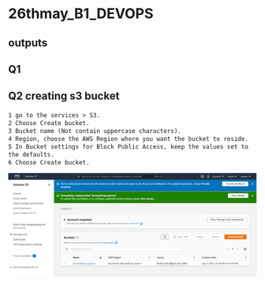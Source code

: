 # 26thmay_B1_DEVOPS

## outputs

## Q1

## Q2 creating s3 bucket
```
1 go to the services > S3.
2 Choose Create bucket.
3 Bucket name (Not contain uppercase characters).
4 Region, choose the AWS Region where you want the bucket to reside.
5 In Bucket settings for Block Public Access, keep the values set to the defaults.
6 Choose Create bucket.
```
<img src=op2.png>

